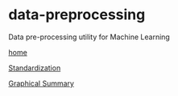 # data-preprocessing
Data pre-processing utility for Machine Learning

[home](https://github.com/kshitij21/data-preprocessing/wiki)

[Standardization](https://github.com/kshitij21/data-preprocessing/wiki/Standardization)

[Graphical Summary](https://github.com/kshitij21/data-preprocessing/wiki/Graphical-summary)
